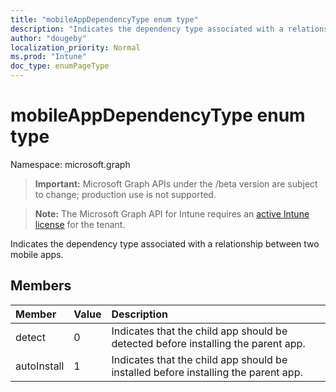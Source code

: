 ```yaml
---
title: "mobileAppDependencyType enum type"
description: "Indicates the dependency type associated with a relationship between two mobile apps."
author: "dougeby"
localization_priority: Normal
ms.prod: "Intune"
doc_type: enumPageType
---
```


# mobileAppDependencyType enum type

Namespace: microsoft.graph

> **Important:** Microsoft Graph APIs under the /beta version are subject to change; production use is not supported.

> **Note:** The Microsoft Graph API for Intune requires an [active Intune license](https://go.microsoft.com/fwlink/?linkid=839381) for the tenant.

Indicates the dependency type associated with a relationship between two mobile apps.

## Members
|Member|Value|Description|
|:---|:---|:---|
|detect|0|Indicates that the child app should be detected before installing the parent app.|
|autoInstall|1|Indicates that the child app should be installed before installing the parent app.|



